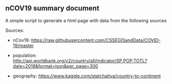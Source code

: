 
## nCOV19 summary document

A simple script to generate a html page with data from the following sources

Sources:

- nCov19: https://raw.githubusercontent.com/CSSEGISandData/COVID-19/master

- population: http://api.worldbank.org/v2/country/all/indicator/SP.POP.TOTL?date=2018&format=json&per_page=300

- geography: https://www.kaggle.com/statchaitya/country-to-continent

